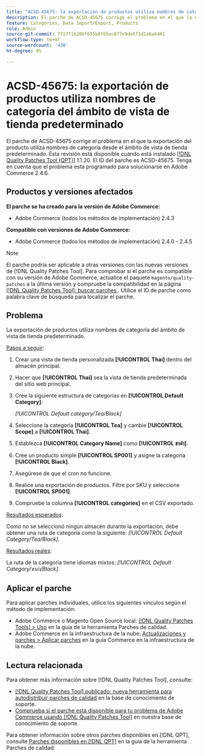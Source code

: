 ```yaml
---
title: "ACSD-45675: la exportación de productos utiliza nombres de categoría desde el ámbito de vista de tienda predeterminado"
description: El parche de ACSD-45675 corrige el problema en el que la exportación del producto utiliza nombres de categoría desde el ámbito de vista de tienda predeterminado. Este parche está disponible cuando está instalada la [Quality Patches Tool (QPT)](https://experienceleague.adobe.com/en/docs/commerce-knowledge-base/kb/announcements/commerce-announcements/magento-quality-patches-released-new-tool-to-self-serve-quality-patches) 1.1.20. El ID del parche es ACSD-45675. Tenga en cuenta que el problema está programado para solucionarse en Adobe Commerce 2.4.6.
feature: Categories, Data Import/Export, Products
role: Admin
source-git-commit: 7f17f1b286f635b8f65ac877e9de5f1d1a6a6461
workflow-type: tm+mt
source-wordcount: '430'
ht-degree: 0%

---
```


# ACSD-45675: la exportación de productos utiliza nombres de categoría del ámbito de vista de tienda predeterminado

El parche de ACSD-45675 corrige el problema en el que la exportación del producto utiliza nombres de categoría desde el ámbito de vista de tienda predeterminado. Esta revisión está disponible cuando está instalado [[!DNL Quality Patches Tool (QPT)]](https://experienceleague.adobe.com/en/docs/commerce-knowledge-base/kb/announcements/commerce-announcements/magento-quality-patches-released-new-tool-to-self-serve-quality-patches) 1.1.20. El ID del parche es ACSD-45675. Tenga en cuenta que el problema está programado para solucionarse en Adobe Commerce 2.4.6.

## Productos y versiones afectados

**El parche se ha creado para la versión de Adobe Commerce:**

* Adobe Commerce (todos los métodos de implementación) 2.4.3

**Compatible con versiones de Adobe Commerce:**

* Adobe Commerce (todos los métodos de implementación) 2.4.0 - 2.4.5

>[!NOTE]
>
>El parche podría ser aplicable a otras versiones con las nuevas versiones de [!DNL Quality Patches Tool]. Para comprobar si el parche es compatible con su versión de Adobe Commerce, actualice el paquete `magento/quality-patches` a la última versión y compruebe la compatibilidad en la página [[!DNL Quality Patches Tool]: buscar parches ](https://experienceleague.adobe.com/tools/commerce-quality-patches/index.html). Utilice el ID de parche como palabra clave de búsqueda para localizar el parche.

## Problema

La exportación de productos utiliza nombres de categoría del ámbito de vista de tienda predeterminado.

<u>Pasos a seguir</u>:

1. Crear una vista de tienda personalizada **[!UICONTROL Thai]** dentro del almacén principal.
1. Hacer que **[!UICONTROL Thai]** sea la vista de tienda predeterminada del sitio web principal.
1. Cree la siguiente estructura de categorías en **[!UICONTROL Default Category]**:

   *[!UICONTROL Default category/Tea/Black]*

1. Seleccione la categoría **[!UICONTROL Tea]** y cambie **[!UICONTROL Scope]** a **[!UICONTROL Thai]**.
1. Establezca **[!UICONTROL Category Name]** como **[!UICONTROL ชาดำ]**.
1. Cree un producto simple **[!UICONTROL SP001]** y asigne la categoría **[!UICONTROL Black]**.
1. Asegúrese de que el cron no funcione.
1. Realice una exportación de productos. Filtre por SKU y seleccione **[!UICONTROL SP001]**.
1. Compruebe la columna **[!UICONTROL categories]** en el CSV exportado.

<u>Resultados esperados</u>:

Como no se seleccionó ningún almacén durante la exportación, debe obtener una ruta de categoría como la siguiente: *[!UICONTROL Default Category/Tea/Black]*.

<u>Resultados reales</u>:

La ruta de la categoría tiene idiomas mixtos: *[!UICONTROL Default Category/ชาดำ/Black]*.

## Aplicar el parche

Para aplicar parches individuales, utilice los siguientes vínculos según el método de implementación:

* Adobe Commerce o Magento Open Source local: [[!DNL Quality Patches Tools] > Uso](https://experienceleague.adobe.com/docs/commerce-operations/tools/quality-patches-tool/usage.html) en la guía de la herramienta Parches de calidad.
* Adobe Commerce en la infraestructura de la nube: [Actualizaciones y parches > Aplicar parches](https://experienceleague.adobe.com/docs/commerce-cloud-service/user-guide/develop/upgrade/apply-patches.html) en la guía Commerce en la infraestructura de la nube.

## Lectura relacionada

Para obtener más información sobre [!DNL Quality Patches Tool], consulte:

* [[!DNL Quality Patches Tool] publicado: nueva herramienta para autodistribuir parches de calidad](https://experienceleague.adobe.com/en/docs/commerce-knowledge-base/kb/announcements/commerce-announcements/magento-quality-patches-released-new-tool-to-self-serve-quality-patches) en la base de conocimiento de soporte.
* [Comprueba si el parche está disponible para tu problema de Adobe Commerce usando [!DNL Quality Patches Tool]](https://experienceleague.adobe.com/docs/commerce-knowledge-base/kb/support-tools/patches/check-patch-for-magento-issue-with-magento-quality-patches.html) en nuestra base de conocimiento de soporte.

Para obtener información sobre otros parches disponibles en [!DNL QPT], consulte [Parches disponibles en [!DNL QPT]](https://experienceleague.adobe.com/tools/commerce-quality-patches/index.html) en la guía de la herramienta Parches de calidad.
